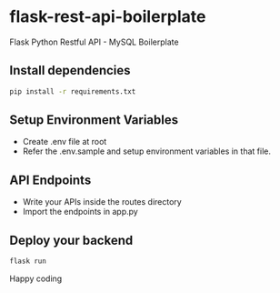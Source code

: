 # flask-rest-api-boilerplate
Flask Python Restful API - MySQL Boilerplate

## Install dependencies
```cmd 
pip install -r requirements.txt 
```

## Setup Environment Variables
- Create .env file at root
- Refer the .env.sample and setup environment variables in that file.

## API Endpoints
- Write your APIs inside the routes directory
- Import the endpoints in app.py

## Deploy your backend
```py
flask run
```

Happy coding
